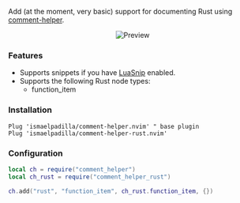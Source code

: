 Add (at the moment, very basic) support for documenting Rust using [comment-helper](https://github.com/ismaelpadilla/comment-helper.nvim/).

<p align="center">
  <img alt="Preview" src="https://i.imgur.com/EzyFgtK.gif">
</p>

### Features

- Supports snippets if you have [LuaSnip](https://github.com/L3MON4D3/LuaSnip) enabled.
- Supports the following Rust node types:
  - function_item

### Installation

```viml
Plug 'ismaelpadilla/comment-helper.nvim' " base plugin
Plug 'ismaelpadilla/comment-helper-rust.nvim'
```

### Configuration

```lua
local ch = require("comment_helper")
local ch_rust = require("comment_helper_rust")

ch.add("rust", "function_item", ch_rust.function_item, {})
```
